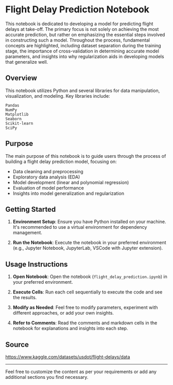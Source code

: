 # Flight Delay Prediction Notebook

This notebook is dedicated to developing a model for predicting flight delays at take-off. The primary focus is not solely on achieving the most accurate prediction, but rather on emphasizing the essential steps involved in constructing such a model. Throughout the process, fundamental concepts are highlighted, including dataset separation during the training stage, the importance of cross-validation in determining accurate model parameters, and insights into why regularization aids in developing models that generalize well.

## Overview

This notebook utilizes Python and several libraries for data manipulation, visualization, and modeling. Key libraries include:
```
Pandas
NumPy 
Matplotlib 
Seaborn 
Scikit-learn 
SciPy
```
## Purpose

The main purpose of this notebook is to guide users through the process of building a flight delay prediction model, focusing on:

- Data cleaning and preprocessing
- Exploratory data analysis (EDA)
- Model development (linear and polynomial regression)
- Evaluation of model performance
- Insights into model generalization and regularization

## Getting Started

1. **Environment Setup**: Ensure you have Python installed on your machine. It's recommended to use a virtual environment for dependency management.

2. **Run the Notebook**: Execute the notebook in your preferred environment (e.g., Jupyter Notebook, JupyterLab, VSCode with Jupyter extension).

## Usage Instructions

1. **Open Notebook**: Open the notebook (`flight_delay_prediction.ipynb`) in your preferred environment.

2. **Execute Cells**: Run each cell sequentially to execute the code and see the results.

3. **Modify as Needed**: Feel free to modify parameters, experiment with different approaches, or add your own insights.

4. **Refer to Comments**: Read the comments and markdown cells in the notebook for explanations and insights into each step.


## Source
https://www.kaggle.com/datasets/usdot/flight-delays/data


---

Feel free to customize the content as per your requirements or add any additional sections you find necessary.

